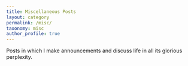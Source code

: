 ```yaml
---
title: Miscellaneous Posts
layout: category
permalink: /misc/
taxonomy: misc
author_profile: true
---
```


Posts in which I make announcements and discuss life in all its glorious perplexity.